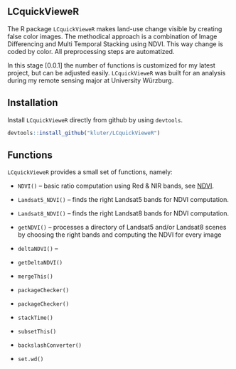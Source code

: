 LCquickVieweR
---
The R package `LCquickVieweR` makes land-use change visible by creating false color images. 
The methodical approach is a combination of Image Differencing and Multi Temporal Stacking using NDVI.
This way change is coded by color. All preprocessing steps are automatized.

In this stage [0.0.1] the number of functions is customized for my latest project, but can be adjusted easily.
`LCquickVieweR` was built for an analysis during my remote sensing major at University Würzburg.

## Installation
Install `LCquickVieweR` directly from github by using `devtools`.
``` r
devtools::install_github("kluter/LCquickVieweR")
```

## Functions
`LCquickVieweR` provides a small set of functions, namely:

* `NDVI()` – basic ratio computation using Red & NIR bands, see [NDVI](https://en.wikipedia.org/wiki/Normalized_difference_vegetation_index).
* `Landsat5_NDVI()` – finds the right Landsat5 bands for NDVI computation.
* `Landsat8_NDVI()` – finds the right Landsat8 bands for NDVI computation.
* `getNDVI()` –  processes a directory of Landsat5 and/or Landsat8 scenes by choosing the right bands and computing the NDVI for every image

* `deltaNDVI()` – 
* `getDeltaNDVI()`

-   `mergeThis()`

-   `packageChecker()`
-   `packageChecker()`
-   `stackTime()`
-   `subsetThis()`

-   `backslashConverter()`
-   `set.wd()`
